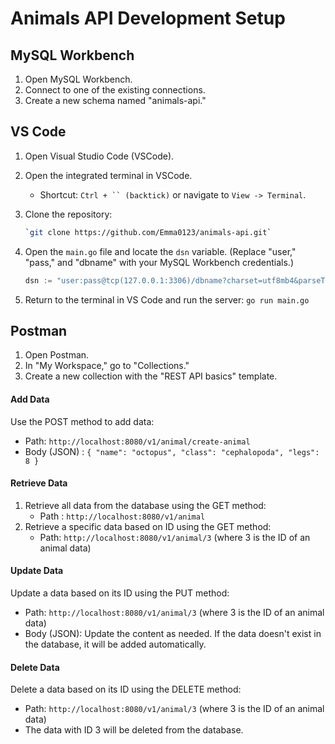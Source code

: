 # Animals API Development Setup

## MySQL Workbench

1. Open MySQL Workbench.
2. Connect to one of the existing connections.
3. Create a new schema named "animals-api."

## VS Code

1. Open Visual Studio Code (VSCode).
2. Open the integrated terminal in VSCode.
   - Shortcut: ` Ctrl + `` (backtick) ` or navigate to `View -> Terminal`.
3. Clone the repository:
   ```bash
   `git clone https://github.com/Emma0123/animals-api.git`
   ```
4. Open the `main.go` file and locate the `dsn` variable.
   (Replace "user," "pass," and "dbname" with your MySQL Workbench credentials.)

   ```go
   dsn := "user:pass@tcp(127.0.0.1:3306)/dbname?charset=utf8mb4&parseTime=True&loc=Local"

   ```

5. Return to the terminal in VS Code and run the server:
   `go run main.go`

## Postman

1. Open Postman.
2. In "My Workspace," go to "Collections."
3. Create a new collection with the "REST API basics" template.

#### Add Data

Use the POST method to add data:

- Path: `http://localhost:8080/v1/animal/create-animal`
- Body (JSON) :
  `{
    "name": "octopus",
    "class": "cephalopoda",
    "legs": 8
}`

#### Retrieve Data

1. Retrieve all data from the database using the GET method:
   - Path : `http://localhost:8080/v1/animal`
2. Retrieve a specific data based on ID using the GET method:
   - Path: `http://localhost:8080/v1/animal/3`
     (where 3 is the ID of an animal data)

#### Update Data

Update a data based on its ID using the PUT method:

- Path: `http://localhost:8080/v1/animal/3`
  (where 3 is the ID of an animal data)
- Body (JSON): Update the content as needed. If the data doesn't exist in the database, it will be added automatically.

#### Delete Data

Delete a data based on its ID using the DELETE method:

- Path: `http://localhost:8080/v1/animal/3`
  (where 3 is the ID of an animal data)
- The data with ID 3 will be deleted from the database.
